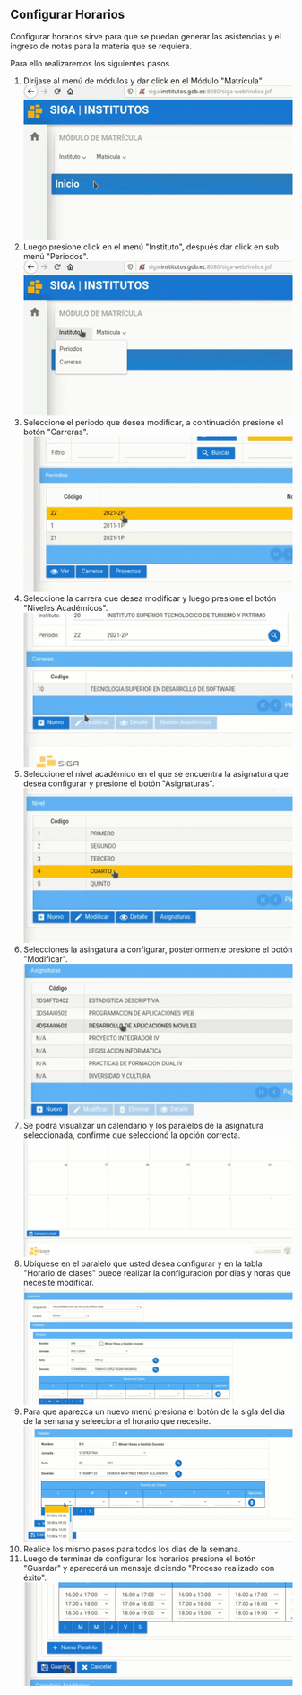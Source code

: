 ## **Configurar Horarios**    
Configurar horarios sirve para que se puedan generar las asistencias y el ingreso de notas para la materia que se requiera.  
  
Para ello realizaremos los siguientes pasos.

1. Diríjase al menú de módulos y dar click en el Módulo "Matrícula".
![modulo](modulo.gif)
2. Luego presione click en el menú "Instituto", después dar click en sub menú "Periodos".
![periodo](periodo.gif)
3. Seleccione el periodo que desea modificar, a continuación presione el botón "Carreras".
![carrera](carrera.gif)
4. Seleccione la carrera que desea modificar y luego presione el botón "Niveles Académicos".
![nivelaca](nivelaca.gif)
5. Seleccione el nivel académico en el que se encuentra la asignatura que desea configurar y presione el botón "Asignaturas".
![asingaura](asignatura.gif)
6. Selecciones la asingatura a  configurar, posteriormente presione el botón "Modificar".
![modificar](modificar.gif)
7. Se podrá visualizar un calendario y los paralelos de la asignatura seleccionada, confirme que seleccionó la opción correcta.
![ventana](ventana.gif)
8. Ubíquese en el paralelo que usted desea configurar y en la tabla "Horario de clases" puede realizar la configuracion por dias y horas que necesite modificar.
![ubicarParalelo](ubicarParalelo.gif)
9. Para que aparezca un nuevo menú presiona el botón de la sigla del día de la semana y seleeciona el horario que necesite.
![sigla](sigla.gif)
10. Realice los mismo pasos para todos los dias de la semana.
11. Luego de terminar de configurar los horarios presione el botón "Guardar" y aparecerá un mensaje diciendo "Proceso realizado con éxito".
![guardar](guardar.gif)



